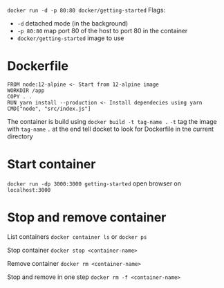 `docker run -d -p 80:80 docker/getting-started`
Flags:
* `-d` detached mode (in the background)
* `-p 80:80` map port 80 of the host to port 80 in the container
* `docker/getting-started` image to use

# Dockerfile
```
FROM node:12-alpine <- Start from 12-alpine image
WORKDIR /app 
COPY . .
RUN yarn install --production <- Install dependecies using yarn
CMD["node", "src/index.js"]
```

The container is build using
`docker build -t tag-name .`
`-t` tag the image with `tag-name`
`.` at the end tell docket to look for Dockerfile in tne current directory

# Start container
`docker run -dp 3000:3000 getting-started`
open browser on `localhost:3000`

# Stop and remove container
List containers `docker container ls` or `docker ps`

Stop container `docker stop <container-name>`

Remove container `docker rm <container-name>`

Stop and remove in one step `docker rm -f <container-name>`
